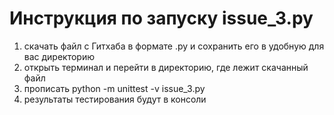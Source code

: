 
# Инструкция по запуску issue_3.py 

1) скачать файл с Гитхаба в формате .py и сохранить его в удобную для вас директорию
2) открыть терминал и перейти в директорию, где лежит скачанный файл
3) прописать python -m unittest -v issue_3.py
4) результаты тестирования будут в консоли 



